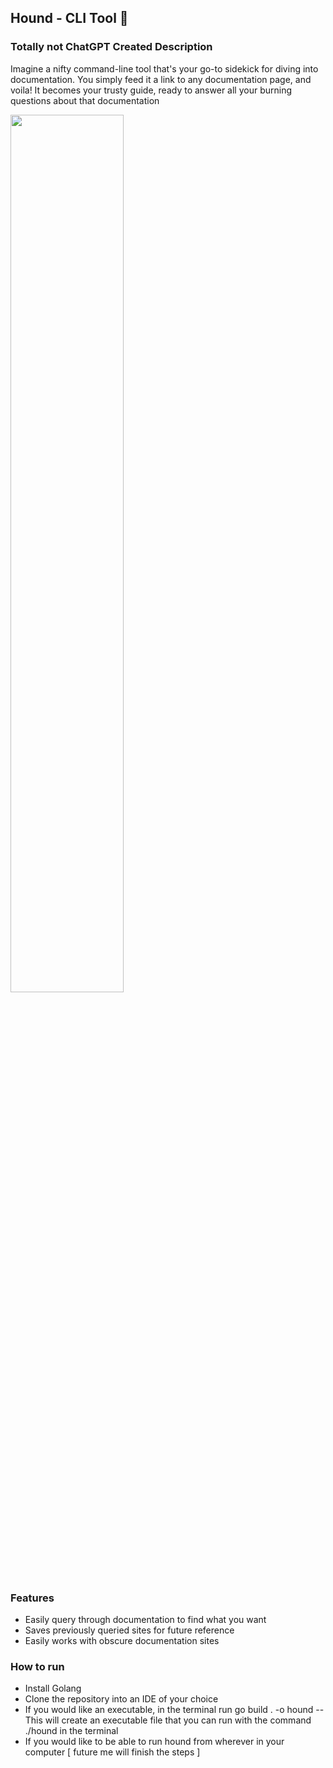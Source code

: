 ## Hound - CLI Tool 🤖

### Totally not ChatGPT Created Description

Imagine a nifty command-line tool that's your go-to sidekick for diving into documentation. You simply feed it a link to any documentation page, and voila! It becomes your trusty guide, ready to answer all your burning questions about that documentation

<img src="https://github.com/Ara-O/hound/assets/67078991/479bdc7a-5813-4522-ba9f-484f3503f7db" style="width: 60%">

### Features
- Easily query through documentation to find what you want
- Saves previously queried sites for future reference
- Easily works with obscure documentation sites

### How to run
- Install Golang
- Clone the repository into an IDE of your choice
- If you would like an executable, in the terminal run go build . -o hound
-- This will create an executable file that you can run with the command ./hound in the terminal
- If you would like to be able to run hound from wherever in your computer [ future me will finish the steps ]

